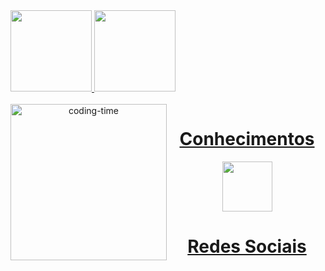 <a href="https://github.com/jao-codes">
  <img height="130em" src="https://github-readme-stats.verce.app/api?username=jao-codes&show_icons=true&theme=dark&"/>

  <img height="130em" src="https://github-readme-stats.vercel.app/api/top-langs/?username=jao-codes&layout=compact&langs_count=11&theme=dark"/>

<div  align="center"> 
  <div style="display: inline_block"><br>
    <img align="left" height="250" alt="coding-time" src="code.gif">
    <h1 align="center">Conhecimentos</h1>
    <img src="https://github.com/user-attachments/assets/79395ced-1441-4aac-9ec7-fd84701c5962" height="80rem">
   </div>


  <h1 align="center">Redes Sociais</h1>
   
</div>
